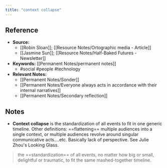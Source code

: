 ```yaml
---
title: "context collapse"
---
```

## Reference
- **Source:** 
	- [[Robin Sloan]]; [[Resource Notes/Ortographic media - Article]]
	- [[Jasmine Sun]]; [[Resource Notes/Half-Baked Futures - Newsletter]]
- **Keywords:** [[Permanent Notes/permanent notes]]
	- #social #people #technology
- **Relevant Notes:**
	- [[Permanent Notes/Sonder]]
	- [[Permanent Notes/Everyone always acts in accordance with their internal narratives]]
	- [[Permanent Notes/Secondary reflection]]
## Notes
- **Context collapse** is the standardization of all events to fit in one generic timeline. Other definitions: ==flattening== multiple audiences into a single context, or multiple audiences revolve around singular communicative acts....etc. Basically lack of perspective. See Julie Zhou's Looking Glass.

> the ==standardization== of all events, no matter how big or small, delightful or traumatic, to fit the same mashed-together timeline.